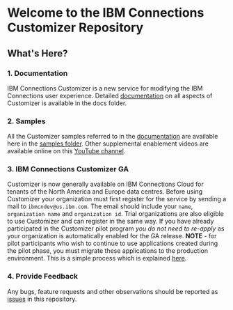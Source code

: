 # Welcome to the IBM Connections Customizer Repository 

## What's Here?
### 1. Documentation
IBM Connections Customizer is a new service for modifying the IBM Connections user experience. Detailed [documentation][1] on all aspects of Customizer is available in the docs folder. 

### 2. Samples
All the Customizer samples referred to in the [documentation][1] are available here in the [samples folder][2]. Other supplemental enablement videos are available online on this [YouTube channel][8].

### 3. IBM Connections Customizer GA   
Customizer is now generally available on IBM Connections Cloud for tenants of the North America and Europe data centres. Before using Customizer your organization must first register for the service by sending a mail to `ibmcndev@us.ibm.com`. The email should include your `name`, `organization name` and `organization id`. Trial organizations are also eligible to use Customizer and can register in the same way.
If you have already participated in the Customizer pilot program *you do not need to re-apply* as your organization is automatically enabled for the GA release. **NOTE** - for pilot participants who wish to continue to use applications created during the pilot phase, you must migrate these applications to the production environment. This is a simple process which is explained [here][9].

### 4. Provide Feedback
Any bugs, feature requests and other observations should be reported as [issues][3] in this repository. 

[1]: https://github.com/ibmcnxdev/customizer/blob/master/docs/IBMConnectionsCustomizer.pdf
[2]: https://github.com/ibmcnxdev/customizer/tree/master/samples
[3]: https://github.com/ibmcnxdev/customizer/issues
[4]: https://opencode4connections.org/oc4c/customizer.xsp?key=ccc-episode2
[5]: http://opencode4connections.org/
[6]: http://opencode4connections.org/
[7]: https://opencode4connections.org/oc4c.nsf/page.xsp?key=ccc-contest
[8]: https://www.youtube.com/playlist?list=PLaDSIoof-i95DcgxaxGgl3tdziBdyEfuE
[9]: https://github.com/ibmcnxdev/customizer/blob/MartinDonnelly-V3Updates-1/docs/MigratingAppsToV3.md
